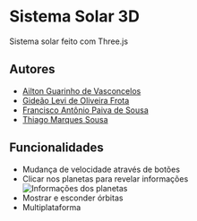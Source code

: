 # Sistema Solar 3D

Sistema solar feito com Three.js

## Autores

- [Ailton Guarinho de Vasconcelos](https://github.com/AkowsS)
- [Gideão Levi de Oliveira Frota](https://www.github.com/levifrota)
- [Francisco Antônio Paiva de Sousa](https://github.com/fcooantonio)
- [Thiago Marques Sousa](https://github.com/thiagomars)

## Funcionalidades

- Mudança de velocidade através de botões
- Clicar nos planetas para revelar informações
  ![Informações dos planetas]()
- Mostrar e esconder órbitas
- Multiplataforma

